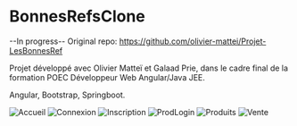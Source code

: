 # BonnesRefsClone
--In progress--
Original repo: https://github.com/olivier-mattei/Projet-LesBonnesRef

Projet développé avec Olivier Matteï et Galaad Prie, dans le cadre final de la formation POEC Développeur Web Angular/Java JEE. 

Angular, Bootstrap, Springboot.

![Accueil](https://user-images.githubusercontent.com/96781061/175837065-58bf750f-0442-4275-9827-2ccb892e4ed6.png)
![Connexion](https://user-images.githubusercontent.com/96781061/175837071-63ff427e-843a-4851-a5d6-97bbdc1249c6.png)
![Inscription](https://user-images.githubusercontent.com/96781061/175837072-ee740ebd-f96a-495c-8b88-a9c9d198b1d3.png)
![ProdLogin](https://user-images.githubusercontent.com/96781061/175837073-1492e520-8dee-4927-ab1c-d483f7ae786d.png)
![Produits](https://user-images.githubusercontent.com/96781061/175837074-722568a8-0ec9-485b-906f-bbd71df73e3f.png)
![Vente](https://user-images.githubusercontent.com/96781061/175837243-6864da4c-e066-46e4-aefe-4d53fccf5721.png)
